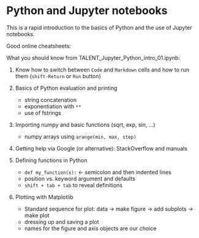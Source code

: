 # Python and Jupyter notebooks

This is a rapid introduction to the basics of Python and the use of Jupyter notebooks.

Good online cheatsheets:



What you should know from TALENT_Jupyter_Python_intro_01.ipynb:

1. Know how to switch between `Code` and `Markdown` cells and how to run them (`shift-Return` or `Run` button)

1. Basics of Python evaluation and printing
    * string concatenation
    * exponentiation with `**`
    * use of fstrings

1. Importing numpy and basic functions (sqrt, exp, sin, $\ldots$)
    * numpy arrays using `arange(min, max, step)`

1. Getting help via Google (or alternative): StackOverflow and manuals

1. Defining functions in Python
    * `def my_function(x):` $\longleftarrow$ semicolon and then indented lines
    * position vs. keyword argument and defaults
    * `shift + tab + tab` to reveal definitions

1. Plotting with Matplotlib
    * Standard sequence for plot: data $\longrightarrow$ make figure $\longrightarrow$ add subplots $\longrightarrow$ make plot
    * dressing up and saving a plot
    * names for the figure and axis objects are our choice

    <!---
    * `%matplotlib inline` to generate inline plots in Jupyter notebooks
    -->